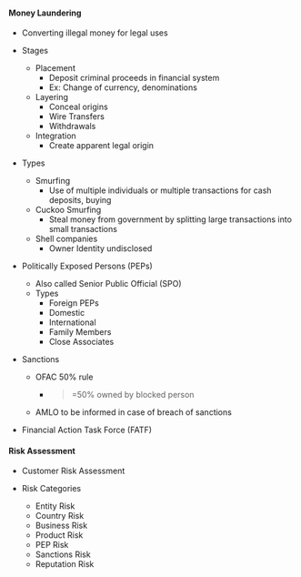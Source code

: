 #### Money Laundering 
- Converting illegal money for legal uses

- Stages
  - Placement
    - Deposit criminal proceeds in financial system
    - Ex: Change of currency, denominations
  - Layering
    - Conceal origins
     - Wire Transfers
	 - Withdrawals
  - Integration
	- Create apparent legal origin
	
- Types
	- Smurfing
		- Use of multiple individuals or multiple transactions for cash deposits, buying 
	- Cuckoo Smurfing
		- Steal money from government by splitting large transactions into small transactions
	- Shell companies
		- Owner Identity undisclosed


- Politically Exposed Persons (PEPs)
	- Also called Senior Public Official (SPO)
	- Types
		- Foreign PEPs
		- Domestic
		- International
		- Family Members
		- Close Associates
- Sanctions
	- OFAC 50% rule
	  - >=50% owned by blocked person
	- AMLO to be informed in case of breach of sanctions

- Financial Action Task Force (FATF)


#### Risk Assessment
- Customer Risk Assessment

- Risk Categories
	- Entity Risk
	- Country Risk
	- Business Risk
	- Product Risk
	- PEP Risk
	- Sanctions Risk
	- Reputation Risk
